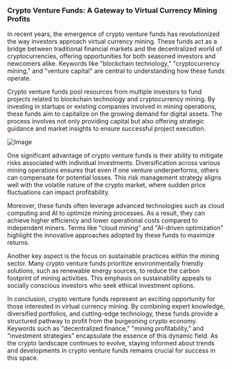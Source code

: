 ### Crypto Venture Funds: A Gateway to Virtual Currency Mining Profits

In recent years, the emergence of crypto venture funds has revolutionized the way investors approach virtual currency mining. These funds act as a bridge between traditional financial markets and the decentralized world of cryptocurrencies, offering opportunities for both seasoned investors and newcomers alike. Keywords like "blockchain technology," "cryptocurrency mining," and "venture capital" are central to understanding how these funds operate.

Crypto venture funds pool resources from multiple investors to fund projects related to blockchain technology and cryptocurrency mining. By investing in startups or existing companies involved in mining operations, these funds aim to capitalize on the growing demand for digital assets. The process involves not only providing capital but also offering strategic guidance and market insights to ensure successful project execution.

![Image](https://github.com/user-attachments/assets/31692037-0104-4703-abd1-696b6a7dd41b)

One significant advantage of crypto venture funds is their ability to mitigate risks associated with individual investments. Diversification across various mining operations ensures that even if one venture underperforms, others can compensate for potential losses. This risk management strategy aligns well with the volatile nature of the crypto market, where sudden price fluctuations can impact profitability.

Moreover, these funds often leverage advanced technologies such as cloud computing and AI to optimize mining processes. As a result, they can achieve higher efficiency and lower operational costs compared to independent miners. Terms like "cloud mining" and "AI-driven optimization" highlight the innovative approaches adopted by these funds to maximize returns.

Another key aspect is the focus on sustainable practices within the mining sector. Many crypto venture funds prioritize environmentally friendly solutions, such as renewable energy sources, to reduce the carbon footprint of mining activities. This emphasis on sustainability appeals to socially conscious investors who seek ethical investment options.

In conclusion, crypto venture funds represent an exciting opportunity for those interested in virtual currency mining. By combining expert knowledge, diversified portfolios, and cutting-edge technology, these funds provide a structured pathway to profit from the burgeoning crypto economy. Keywords such as "decentralized finance," "mining profitability," and "investment strategies" encapsulate the essence of this dynamic field. As the crypto landscape continues to evolve, staying informed about trends and developments in crypto venture funds remains crucial for success in this space.